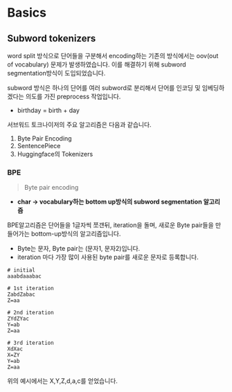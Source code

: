 # Basics

## Subword tokenizers

word split 방식으로 단어들을 구분해서 encoding하는 기존의 방식에서는 oov(out of vocabulary) 문제가 발생하였습니다. 이를 해결하기 위해 subword segmentation방식이 도입되었습니다.

subword 방식은 하나의 단어를 여러 subword로 분리해서 단어를 인코딩 및 임베딩하겠다는 의도를 가진 preprocess 작업입니다.

- birthday = birth + day

서브워드 토크나이저의 주요 알고리즘은 다음과 같습니다.

1. Byte Pair Encoding
2. SentencePiece
3. Huggingface의 Tokenizers

### BPE
> Byte pair encoding

- **char -> vocabulary하는 bottom up방식의 subword segmentation 알고리즘**

BPE알고리즘은 단어들을 1글자씩 쪼갠뒤, iteration을 돌며, 새로운 Byte pair들을 만들어가는 bottom-up방식의 알고리즘입니다. 

- Byte는 문자, Byte pair는 (문자1, 문자2)입니다.
- iteration 마다 가장 많이 사용된 byte pair를 새로운 문자로 등록합니다.

```
# initial 
aaabdaaabac

# 1st iteration
ZabdZabac
Z=aa

# 2nd iteration
ZYdZYac
Y=ab
Z=aa

# 3rd iteration
XdXac
X=ZY
Y=ab
Z=aa
```

위의 예시에서는 X,Y,Z,d,a,c를 얻었습니다.
